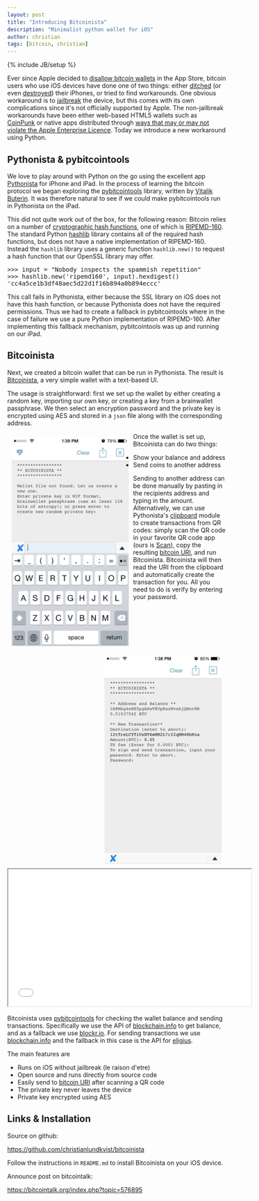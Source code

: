 ```yaml
---
layout: post
title: "Introducing Bitcoinista"
description: "Minimalist python wallet for iOS"
author: christian
tags: [bitcoin, christian]
---
```

{% include JB/setup %}

Ever since Apple decided to [disallow bitcoin wallets][dlytech] in the App
Store, bitcoin users who use iOS devices have done one of two things: either
[ditched][bbg] (or even [destroyed][forbes]) their iPhones, or tried to find
workarounds. One obvious workaround is to [jailbreak][] the device, but this
comes with its own complications since it's not officially supported by Apple.
The non-jailbreak workarounds have been either web-based HTML5 wallets such as
[CoinPunk][] or native apps distributed through [ways that may or may not
violate the Apple Enterprise Licence][coindesk].  Today we introduce a new
workaround using Python.

<!-- more -->

## Pythonista & pybitcointools ##

We love to play around with Python on the go using the excellent app
[Pythonista][omz] for iPhone and iPad. In the process of learning the bitcoin
protocol we began exploring the [pybitcointools][pybtc] library, written
by [Vitalik Buterin][vitalik]. It was therefore natural to see if we could make
pybitcointools run in Pythonista on the iPad.

This did not quite work out of the box, for the following reason: Bitcoin relies
on a number of [cryptographic hash functions][hashwiki], one of which is
[RIPEMD-160][ripemd]. The standard Python [hashlib][] library contains all of
the required hash functions, but does not have a native implementation of
RIPEMD-160. Instead the `hashlib` library uses a generic function `hashlib.new()`
to request a hash function that our OpenSSL library may offer.

<pre>
>>> input = "Nobody inspects the spammish repetition"
>>> hashlib.new('ripemd160', input).hexdigest()
'cc4a5ce1b3df48aec5d22d1f16b894a0b894eccc'
</pre>

This call fails in Pythonista, either because the SSL library on iOS does not
have this hash function, or because Pythonista does not have the required
permissions. Thus we had to create a fallback in pybitcointools where in the
case of failure we use a pure Python implementation of RIPEMD-160. After
implementing this fallback mechanism, pybitcointools was up and running on our
iPad.

## Bitcoinista ##

Next, we created a bitcoin wallet that can be run in Pythonista. The result is
[Bitcoinista][github], a very simple wallet with a text-based UI.

The usage is straightforward: first we set up the wallet by either creating a
random key, importing our own key, or creating a key from a brainwallet
passphrase. We then select an encryption password and the private key is
encrypted using AES and stored in a `json` file along with the corresponding
address.

<meta property="og:image" content="/assets/images/bitcoinista_send.png" />
<img style="float:left; width: 270px; padding:10px" src="/assets/images/bitcoinista_setup.png" alt=""/>
<img style="float:right; width: 270px; padding:10px" src="/assets/images/bitcoinista_send.png" alt=""/>

Once the wallet is set up, Bitcoinista can do two things:

* Show your balance and address
* Send coins to another address

Sending to another address can be done manually by pasting in the recipients
address and typing in the amount. Alternatively, we can use Pythonista's
[clipboard][] module to create transactions from QR codes: simply scan the QR code
in your favorite QR code app (ours is [Scan][scan]), copy the resulting [bitcoin
URI][btcuri], and run Bitcoinista. Bitcoinista will then read the URI from the
clipboard and automatically create the transaction for you. All you need to do
is verify by entering your password.

<iframe width="560" height="315" src="//www.youtube.com/embed/JBRK0YJYMck" style="frameborder:0" allowfullscreen></iframe>

Bitcoinista uses [pybitcointools][pybtc] for checking the wallet balance and
sending transactions. Specifically we use the API of [blockchain.info][bci] to
get balance, and as a fallback we use [blockr.io][brio]. For sending
transactions we use [blockchain.info][bci] and the fallback in this case is the
API for [eligius][].

The main features are

* Runs on iOS without jailbreak (le raison d'etre)
* Open source and runs directly from source code
* Easily send to [bitcoin URI][btcuri] after scanning a QR code
* The private key never leaves the device
* Private key encrypted using AES

## Links & Installation ##

Source on github:

<https://github.com/christianlundkvist/bitcoinista>

Follow the instructions in `README.md` to install Bitcoinista on your iOS
device.

Announce post on bitcointalk:

<https://bitcointalk.org/index.php?topic=576895>


[dlytech]: http://www.dailytech.com/article.aspx?newsid=34287
[bbg]: http://www.bloomberg.com/news/2014-02-07/apple-bitcoin-rift-has-currency-s-fans-ditching-iphones.html
[forbes]: http://www.forbes.com/sites/kashmirhill/2014/02/07/bitcoin-lovers-destroy-iphones-after-apple-pulls-blockchain-wallet-app/
[coinpunk]: https://coinpunk.com
[coindesk]: http://www.coindesk.com/coc-ios-bitcoin-wallet-apple/
[omz]: http://omz-software.com/pythonista/index.html
[pybtc]: https://github.com/vbuterin/pybitcointools
[ripemd]: https://en.wikipedia.org/wiki/RIPEMD
[github]: https://github.com/christianlundkvist/bitcoinista
[scan]: https://itunes.apple.com/us/app/scan-qr-code-barcode-reader/id411206394?mt=8
[btcuri]: https://github.com/bitcoin/bips/blob/master/bip-0021.mediawiki
[bci]: https://blockchain.info
[brio]: https://blockr.io
[eligius]: http://eligius.st/~wizkid057/newstats/pushtxn.php
[jailbreak]: https://en.wikipedia.org/wiki/IOS_jailbreaking
[hashlib]: https://docs.python.org/2/library/hashlib.html
[hashwiki]: https://en.wikipedia.org/wiki/Cryptographic_hash_function
[vitalik]: http://vitalik.ca
[clipboard]: http://omz-software.com/pythonista/docs/ios/clipboard.html

[img1]: /assets/images/bitcoinista_send.png
[img2]: /assets/images/bitcoinista_setup.png
